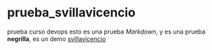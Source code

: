 # prueba_svillavicencio
prueba curso devops
esto es una prueba *Markdown*, y es una prueba **negrilla**, es un demo [svillavicencio](http://www.movistar.com.ec)
